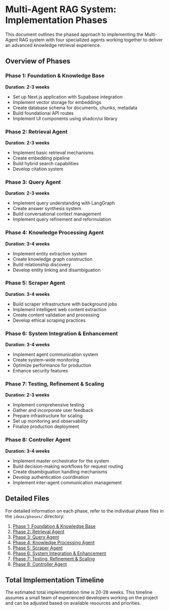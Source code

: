 # Multi-Agent RAG System: Implementation Phases

This document outlines the phased approach to implementing the Multi-Agent RAG system with four specialized agents working together to deliver an advanced knowledge retrieval experience.

## Overview of Phases

### Phase 1: Foundation & Knowledge Base
**Duration: 2-3 weeks**
- Set up Next.js application with Supabase integration
- Implement vector storage for embeddings
- Create database schema for documents, chunks, metadata
- Build foundational API routes
- Implement UI components using shadcn/ui library

### Phase 2: Retrieval Agent
**Duration: 2-3 weeks**
- Implement basic retrieval mechanisms
- Create embedding pipeline
- Build hybrid search capabilities
- Develop citation system

### Phase 3: Query Agent
**Duration: 2-3 weeks**
- Implement query understanding with LangGraph
- Create answer synthesis system
- Build conversational context management
- Implement query refinement and reformulation

### Phase 4: Knowledge Processing Agent
**Duration: 3-4 weeks**
- Implement entity extraction system
- Create knowledge graph construction
- Build relationship discovery
- Develop entity linking and disambiguation

### Phase 5: Scraper Agent
**Duration: 3-4 weeks**
- Build scraper infrastructure with background jobs
- Implement intelligent web content extraction
- Create content validation and processing
- Develop ethical scraping practices

### Phase 6: System Integration & Enhancement
**Duration: 3-4 weeks**
- Implement agent communication system
- Create system-wide monitoring
- Optimize performance for production
- Enhance security features

### Phase 7: Testing, Refinement & Scaling
**Duration: 2-3 weeks**
- Implement comprehensive testing
- Gather and incorporate user feedback
- Prepare infrastructure for scaling
- Set up monitoring and observability
- Finalize production deployment

### Phase 8: Controller Agent
**Duration: 3-4 weeks**
- Implement master orchestrator for the system
- Build decision-making workflows for request routing
- Create disambiguation handling mechanisms
- Develop authentication coordination
- Implement inter-agent communication management

## Detailed Files

For detailed information on each phase, refer to the individual phase files in the `ideas/phases/` directory:

1. [Phase 1: Foundation & Knowledge Base](../phases/phase1-foundation.md)
2. [Phase 2: Retrieval Agent](../phases/phase2-retrieval-agent.md)
3. [Phase 3: Query Agent](../phases/phase3-query-agent.md)
4. [Phase 4: Knowledge Processing Agent](../phases/phase4-knowledge-processing.md)
5. [Phase 5: Scraper Agent](../phases/phase5-scraper-agent.md)
6. [Phase 6: System Integration & Enhancement](../phases/phase6-system-integration.md)
7. [Phase 7: Testing, Refinement & Scaling](../phases/phase7-testing-refinement.md)
8. [Phase 8: Controller Agent](../phases/phase8-controller-agent.md)

## Total Implementation Timeline

The estimated total implementation time is 20-28 weeks. This timeline assumes a small team of experienced developers working on the project and can be adjusted based on available resources and priorities. 